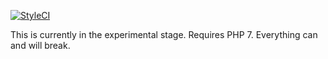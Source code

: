 [![StyleCI](https://styleci.io/repos/25645798/shield)](https://styleci.io/repos/25645798)

This is currently in the experimental stage. Requires PHP 7. Everything can and will break.